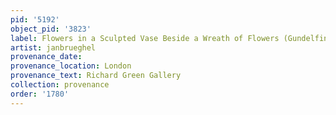 ```yaml
---
pid: '5192'
object_pid: '3823'
label: Flowers in a Sculpted Vase Beside a Wreath of Flowers (Gundelfingen)
artist: janbrueghel
provenance_date:
provenance_location: London
provenance_text: Richard Green Gallery
collection: provenance
order: '1780'
---
```

